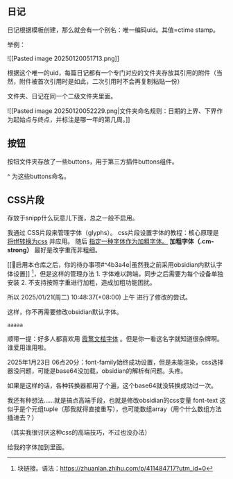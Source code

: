 ## 日记

日记根据模板创建，那么就会有一个别名：唯一编码uid。其值=ctime stamp。

举例：  

![[Pasted image 20250120051713.png]]

根据这个唯一的uid，每篇日记都有一个专门对应的文件夹存放其引用的附件（当然，附件被首次引用时是如此，二次引用时不会再复制粘贴一份）

文件夹、日记在同一个二级文件夹里面。

![[Pasted image 20250120052229.png|文件夹命名规则：日期的上界、下界作为起始点与终点，并标注是哪一年的第几周。]]


## 按钮

按钮文件夹存放了一些buttons，用于第三方插件buttons组件。 

^ 为这些buttons命名。

## CSS片段

存放于snipp什么玩意儿下面，总之一般不启用。

我通过 CSS片段来管理字体（glyphs）。 css片段设置字体的教程：核心原理是 [将tff转换为css](https://forum-zh.obsidian.md/t/topic/6409) 并应用。 随后 [指定一种字体作为加粗字体。](https://forum-zh.obsidian.md/t/topic/30563/6) **加粗字体（.cm-strong）** 最好是改字重而非粗细。

[[📢启用本仓库之后，你的待办事项#^4b3a4e|虽然我之前采用obsidian内默认字体设置]] [^1]，但是这样的管理办法 1. 字体难以跨端，同步之后需要为每个设备单独安装 2. 不支持按照字重进行加粗，造成加粗功能困扰。

所以 2025/01/21(周二) 10:48:37(+08:00) 上午 进行了修改的尝试。

这样，你不再需要修改obsidian默认字体。

```
aaaaa
```

顺带一提：好多人都喜欢用 [霞鹜文楷字体](https://pkmer.cn/Pkmer-Docs/10-obsidian/obsidian%E5%A4%96%E8%A7%82/css-%E7%89%87%E6%AE%B5/obsidian%E5%AE%89%E5%8D%93%E4%B8%8A%E5%88%A9%E7%94%A8css%E4%BF%AE%E6%94%B9%E7%95%8C%E9%9D%A2%E5%AD%97%E4%BD%93/) 。但是你一看这名字就知道很杂牌啊。谁爱用谁用啦。




2025年1月23日 06点20分：font-family始终成功设置，但是未能渲染，css选择器没问题，可能是base64没加载，obsidian的解析有问题。头疼。

如果是这样的话，各种转换器都用了个遍，这个base64就没转换成功过一次。

我还有种想法……就是搞点高端手段，也就是修改obsidian的css变量 font-text 这似乎是个元组tuple（那我就得直接重写），也可能数组array（用个什么数组方法插进去？）


（其实我很讨厌这种css的高端技巧，不过也没办法）


给我的字体加到里面。




[^1]: 块链接。语法：https://zhuanlan.zhihu.com/p/411484717?utm_id=0